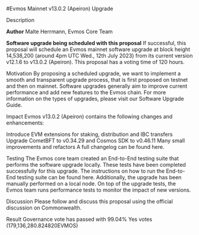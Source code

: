 #Evmos Mainnet v13.0.2 (Apeiron) Upgrade

Description

**Author**
Malte Herrmann, Evmos Core Team

**Software upgrade being scheduled with this proposal**
If successful, this proposal will schedule an Evmos mainnet software upgrade at block height 14,538,200 (around 4pm UTC Wed., 12th July 2023) from its current version v12.1.6 to v13.0.2 (Apeiron). This proposal has a voting time of 120 hours.

Motivation
By proposing a scheduled upgrade, we want to implement a smooth and transparent upgrade process, that is first proposed on testnet and then on mainnet. Software upgrades generally aim to improve current performance and add new features to the Evmos chain. For more information on the types of upgrades, please visit our Software Upgrade Guide.

Impact
Evmos v13.0.2 (Apeiron) contains the following changes and enhancements:

Introduce EVM extensions for staking, distribution and IBC transfers
Upgrade CometBFT to v0.34.29 and Cosmos SDK to v0.46.11
Many small improvements and refactors
A full changelog can be found here.

Testing
The Evmos core team created an End-to-End testing suite that performs the software upgrade locally. These tests have been completed successfully for this upgrade. The instructions on how to run the End-to-End testing suite can be found here. Additionally, the upgrade has been manually performed on a local node. On top of the upgrade tests, the Evmos team runs performance tests to monitor the impact of new versions.

Discussion
Please follow and discuss this proposal using the official discussion on Commonwealth.

Result
Governance vote has passed with 99.04% Yes votes (179,136,280.824820EVMOS)
